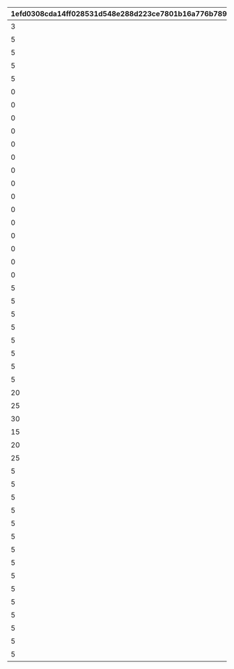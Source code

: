 |1efd0308cda14ff028531d548e288d223ce7801b16a776b78984832f079add8b|c2a412990f70476a6657095c81a1cb5b48200a32a5782a756b3d8068b39fce10|6b428e38647d8d35da09f7e0b7fb3efa69229d0b6198fd9498a55ba12c6a60bf|83f744f6b457624cf8147ec74174818c5a0f3be23015da3c742787d83a888ae6|7c865fb51d7b53041cf3c150a0f95f8c71cf122f326245abda7dad2d007dd7a1|a9f89220f964fca378de3a9df87fe6d3226e7f57b645a26709aa0a79ea1f9043|00c0ceb93d929700e6027a4074cfe3a089f5af704366dd4f790fbbd03ed60ecb|e887ed3e603511325acffdd4f18e52fb68f69cdde3b4b52cff4c394703f8d500|94677526d17a68b967d9a8ae642a7b00322836c34c8e72654754631baeaabb14|4ab4524d877b7f732014ba5b4129f59d4ea4dd2f9c6ec4f523f0099190e3a66d|cc42e65111b4444e649870d74265a00933140c2d71178c96da2ef49c8ef096a5|
| --- | --- | --- | --- | --- | --- | --- | --- | --- | --- | --- |
|3|1|1|難易度1以上で1回クリアしよう|2|1|1|1013|0|1|1|
|5|1|2|難易度2以上で1回クリアしよう|2|2|2|1013|0|1|2|
|5|1|3|難易度3以上で1回クリアしよう|2|3|3|1013|0|1|3|
|5|1|4|難易度4以上で1回クリアしよう|2|4|4|1013|0|1|4|
|5|1|5|難易度5で1回クリアしよう|2|5|5|1013|0|1|5|
|0|1|6|迷宮遺物を累計10個集めよう|3|6|0|1013|0|10|6|
|0|1|7|迷宮遺物を累計50個集めよう|3|7|0|1013|0|50|7|
|0|1|8|迷宮遺物を累計100個集めよう|3|8|0|1013|0|100|8|
|0|1|9|キャラを累計で10人勧誘しよう|4|9|0|1013|0|10|9|
|0|1|10|キャラを累計で50人勧誘しよう|4|10|0|1013|0|50|10|
|0|1|11|キャラを累計で100人勧誘しよう|4|11|0|1013|0|100|11|
|0|1|12|キャラを累計で150人勧誘しよう|4|12|0|1013|0|150|12|
|0|1|13|アルファ強化でノードを1個解放しよう|5|13|0|1013|0|1|13|
|0|1|14|アルファ強化でノードを5個解放しよう|5|14|0|1013|0|5|14|
|0|1|15|アルファ強化でノードを10個解放しよう|5|15|0|1013|0|10|15|
|0|1|16|アルファ強化でノードを15個解放しよう|5|16|0|1013|0|15|16|
|0|1|17|アルファ強化でノードを20個解放しよう|5|17|0|1013|0|20|17|
|0|1|18|アルファ強化でノードを25個解放しよう|5|18|0|1013|0|25|18|
|0|1|19|アルファ強化でノードを30個解放しよう|5|19|0|1013|0|30|19|
|0|1|20|アルファ強化でノードを40個解放しよう|5|20|0|1013|0|40|20|
|5|1|21|難易度2以上で3回クリアしよう（スキップを除く）|2|21|2|1013|0|3|21|
|5|1|22|難易度2以上で5回クリアしよう（スキップを除く）|2|22|2|1013|0|5|22|
|5|1|23|難易度2以上で10回クリアしよう（スキップを除く）|2|23|2|1013|0|10|23|
|5|1|24|難易度2以上で12回クリアしよう（スキップを除く）|2|24|2|1013|0|12|24|
|5|1|25|難易度2以上で14回クリアしよう（スキップを除く）|2|25|2|1013|0|14|25|
|5|1|26|難易度2以上で16回クリアしよう（スキップを除く）|2|26|2|1013|0|16|26|
|5|1|27|難易度2以上で18回クリアしよう（スキップを除く）|2|27|2|1013|0|18|27|
|5|1|28|難易度2以上で20回クリアしよう（スキップを除く）|2|28|2|1013|0|20|28|
|20|1|29|キャラを20人以上勧誘した状態でクリアしよう|6|29|0|1013|0|1|29|
|25|1|30|キャラを25人以上勧誘した状態でクリアしよう|6|30|0|1013|0|1|30|
|30|1|31|キャラを30人以上勧誘した状態でクリアしよう|6|31|0|1013|0|1|31|
|15|1|32|迷宮遺物を15個以上所持した状態でクリアしよう|8|32|0|1013|0|1|32|
|20|1|33|迷宮遺物を20個以上所持した状態でクリアしよう|8|33|0|1013|0|1|33|
|25|1|34|迷宮遺物を25個以上所持した状態でクリアしよう|8|34|0|1013|0|1|34|
|5|2|35|【美食殿】難易度3以上で1回クリアしよう|2|35|3|1014|1|1|35|
|5|2|36|【美食殿】難易度4以上で1回クリアしよう|2|36|4|1014|1|1|36|
|5|2|37|【美食殿】難易度5で1回クリアしよう|2|37|5|1014|1|1|37|
|5|2|38|【トゥインクルウィッシュ】難易度3以上で1回クリアしよう|2|38|3|1014|2|1|38|
|5|2|39|【トゥインクルウィッシュ】難易度4以上で1回クリアしよう|2|39|4|1014|2|1|39|
|5|2|40|【トゥインクルウィッシュ】難易度5で1回クリアしよう|2|40|5|1014|2|1|40|
|5|2|41|【サレンディア救護院】難易度3以上で1回クリアしよう|2|41|3|1014|3|1|41|
|5|2|42|【サレンディア救護院】難易度4以上で1回クリアしよう|2|42|4|1014|3|1|42|
|5|2|43|【サレンディア救護院】難易度5で1回クリアしよう|2|43|5|1014|3|1|43|
|5|2|44|【王宮騎士団（NIGHTMARE）】難易度3以上で1回クリアしよう|2|44|3|1014|4|1|44|
|5|2|45|【王宮騎士団（NIGHTMARE）】難易度4以上で1回クリアしよう|2|45|4|1014|4|1|45|
|5|2|46|【王宮騎士団（NIGHTMARE）】難易度5で1回クリアしよう|2|46|5|1014|4|1|46|
|5|2|47|【ラビリンス】難易度3以上で1回クリアしよう|2|47|3|1014|5|1|47|
|5|2|48|【ラビリンス】難易度4以上で1回クリアしよう|2|48|4|1014|5|1|48|
|5|2|49|【ラビリンス】難易度5で1回クリアしよう|2|49|5|1014|5|1|49|